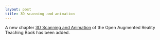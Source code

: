 ```yaml
---
layout: post
title: 3D scanning and animation
---
```


A new chapter [3D Scanning and Animation](https://codereality.net/ar-for-eu-book/chapter/3dscanning-animation/) of the Open Augmented Reality Teaching Book has been added.

